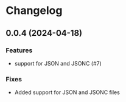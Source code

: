 # Changelog 

## 0.0.4 (2024-04-18)

### Features

- support for JSON and JSONC (#7)

### Fixes

- Added support for JSON and JSONC files
